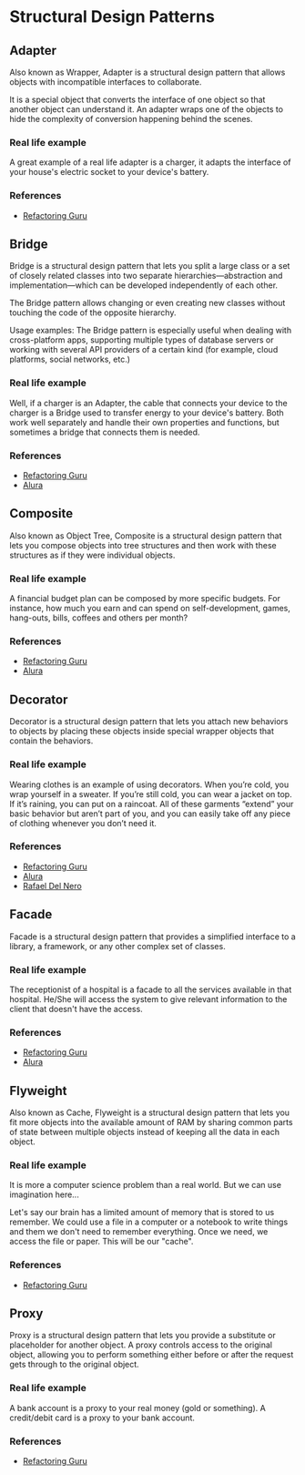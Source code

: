 # Structural Design Patterns

## Adapter

Also known as Wrapper, Adapter is a structural design pattern that allows objects with incompatible
interfaces to collaborate.

It is a special object that converts the interface of one object so that another object can
understand it. An adapter wraps one of the objects to hide the complexity of conversion happening
behind the scenes.

### Real life example

A great example of a real life adapter is a charger, it adapts the interface of your house's
electric socket to your device's battery.

### References

- [Refactoring Guru](https://refactoring.guru/design-patterns/adapter)

## Bridge

Bridge is a structural design pattern that lets you split a large class or a set of closely related
classes into two separate hierarchies—abstraction and implementation—which can be developed
independently of each other.

The Bridge pattern allows changing or even creating new classes without touching the code of the
opposite hierarchy.

Usage examples: The Bridge pattern is especially useful when dealing with cross-platform apps,
supporting multiple types of database servers or working with several API providers of a certain
kind (for example, cloud platforms, social networks, etc.)

### Real life example

Well, if a charger is an Adapter, the cable that connects your device to the charger is a Bridge
used to transfer energy to your device's battery. Both work well separately and handle their own
properties and functions, but sometimes a bridge that connects them is needed.

### References

- [Refactoring Guru](https://refactoring.guru/design-patterns/bridge)
- [Alura](https://cursos.alura.com.br/course/avancando-design-patterns-java/task/85650)

## Composite

Also known as Object Tree, Composite is a structural design pattern that lets you compose objects
into tree structures and then work with these structures as if they were individual objects.

### Real life example

A financial budget plan can be composed by more specific budgets. For instance, how much you earn
and can spend on self-development, games, hang-outs, bills, coffees and others per month?

### References

- [Refactoring Guru](https://refactoring.guru/design-patterns/composite)
- [Alura](https://cursos.alura.com.br/course/avancando-design-patterns-java/task/85654)

## Decorator

Decorator is a structural design pattern that lets you attach new behaviors to objects by placing
these objects inside special wrapper objects that contain the behaviors.

### Real life example

Wearing clothes is an example of using decorators. When you’re cold, you wrap yourself in a sweater.
If you’re still cold, you can wear a jacket on top. If it’s raining, you can put on a raincoat. All
of these garments “extend” your basic behavior but aren’t part of you, and you can
easily take off any piece of clothing whenever you don’t need it.

### References

- [Refactoring Guru](https://refactoring.guru/design-patterns/decorator)
- [Alura](https://cursos.alura.com.br/course/avancando-design-patterns-java/task/85652)
- [Rafael Del Nero](https://github.com/rafadelnero/design-patterns-saga)

## Facade

Facade is a structural design pattern that provides a simplified interface to a library, a
framework, or any other complex set of classes.

### Real life example

The receptionist of a hospital is a facade to all the services available in that hospital. He/She
will access the system to give relevant information to the client that doesn't have the access.

### References

- [Refactoring Guru](https://refactoring.guru/design-patterns/facade)
- [Alura](https://cursos.alura.com.br/course/avancando-design-patterns-java/task/85656)

## Flyweight

Also known as Cache, Flyweight is a structural design pattern that lets you fit more objects into
the available amount of RAM by sharing common parts of state between multiple objects instead of
keeping all the data in each object.

### Real life example

It is more a computer science problem than a real world. But we can use imagination here...

Let's say our brain has a limited amount of memory that is stored to us remember. We could use a
file in a computer or a notebook to write things and them we don't need to remember everything. Once
we need, we access the file or paper. This will be our "cache".

### References

- [Refactoring Guru](https://refactoring.guru/design-patterns/flyweight)

## Proxy

Proxy is a structural design pattern that lets you provide a substitute or placeholder for another
object. A proxy
controls access to the original object, allowing you to perform something either before or after the
request gets
through to the original object.

### Real life example

A bank account is a proxy to your real money (gold or something).
A credit/debit card is a proxy to your bank account.

### References

- [Refactoring Guru](https://refactoring.guru/design-patterns/proxy)
